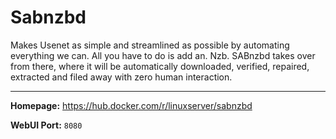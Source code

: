 # Sabnzbd

Makes Usenet as simple and streamlined as possible by automating everything we can. All you have to do is add an. Nzb. SABnzbd takes over from there, where it will be automatically downloaded, verified, repaired, extracted and filed away with zero human interaction.

---

**Homepage:** https://hub.docker.com/r/linuxserver/sabnzbd

**WebUI Port:** `8080`